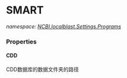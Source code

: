 ﻿# SMART
_namespace: [NCBI.localblast.Settings.Programs](./index.md)_






### Properties

#### CDD
CDD数据库的数据文件夹的路径
